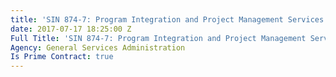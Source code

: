 ```yaml
---
title: 'SIN 874-7: Program Integration and Project Management Services'
date: 2017-07-17 18:25:00 Z
Full Title: 'SIN 874-7: Program Integration and Project Management Services'
Agency: General Services Administration
Is Prime Contract: true
---
```



